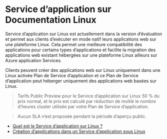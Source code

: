 <properties 
    pageTitle="Service d’application sur Linux | Microsoft Azure" 
    description="Quel est le Service d’application Azure sous Linux ? Introduction au Service d’application sur Linux." 
    keywords="service d’application Azure, linux, systèmes d’exploitation"
    services="app-service" 
    documentationCenter="" 
    authors="naziml" 
    manager="wpickett" 
    editor=""/>

<tags 
    ms.service="app-service" 
    ms.workload="na" 
    ms.tgt_pltfrm="na" 
    ms.devlang="na" 
    ms.topic="article" 
    ms.date="10/10/2016" 
    ms.author="naziml"/>

# <a name="app-service-on-linux-documentation"></a>Service d’application sur Documentation Linux

Service d’application sur Linux est actuellement dans la version d’évaluation et permet aux clients d’exécuter en mode natif leurs applications web sur une plateforme Linux. Cela permet une meilleure compatibilité des applications pour certains types d’applications et facilite la migration des applications web existant hébergées sur une plateforme Linux ailleurs sur Azure application Services.

Clients peuvent créer des applications web sur Linux uniquement dans une Linux activée Plan de Service d’application et ce Plan de Service d’application peut héberger uniquement des applications web basées sur Linux. 

> Tarifs Public Preview pour le Service d’application sur Linux 50 % du prix normal, et le prix est calculé par réduction de moitié le nombre d’heures cluster utilisée par votre Plan de Service d’application.

> Aucun SLA n’est proposée pendant la période d’aperçu public. 

* [Quel est le Service d’application sur Linux ?](../app-service-web/app-service-linux-intro.md)
* [Création d’applications dans un Service d’application sous Linux](../app-service-web/app-service-linux-how-to-create-a-web-app.md)

